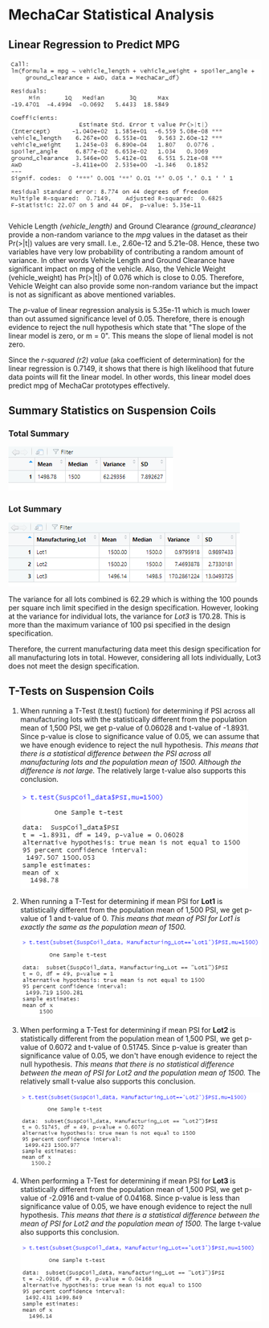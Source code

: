 # MechaCar Statistical Analysis

## Linear Regression to Predict MPG

![Liner Regression Summary](./Images/summary-lm.PNG)

Vehicle Length *(vehicle_length)* and Ground Clearance *(ground_clearance)* provide a non-random variance to the *mpg* values in the dataset as their Pr(>|t|) values are very small. I.e., 2.60e-12 and 5.21e-08. Hence, these two variables have very low probability of contributing a random amount of variance. In other words Vehicle Length and Ground Clearance have significant impact on mpg of the vehicle. Also, the Vehicle Weight (vehicle_weight) has Pr(>|t|) of 0.076 which is close to 0.05.  Therefore, Vehicle Weight can also provide some non-random variance but the impact is not as significant as above mentioned variables.

The *p*-value of linear regression analysis is 5.35e-11 which is much lower than out assumed significance level of 0.05. Therefore, there is enough evidence to reject the null hypothesis which state that "The slope of the linear model is zero, or m = 0". This means the slope of lienal model is not zero.  

Since the *r-squared (r2) value* (aka coefficient of determination) for the linear regression is 0.7149, it shows that there is high likelihood that future data points will fit the linear model. In other words, this linear model does predict mpg of MechaCar prototypes effectively.


## Summary Statistics on Suspension Coils

### Total Summary
![Total Summary](./Images/total-summary.PNG)

### Lot Summary
![Lot Summary](./Images/lot-summary.PNG)

The variance for all lots combined is 62.29 which is withing the 100 pounds per square inch limit specified in the design specification. However, looking at the variance for individual lots, the variance for *Lot3* is 170.28. This is more than the maximum variance of 100 psi specified in the design specification. 

Therefore, the current manufacturing data meet this design specification for all manufacturing lots in total. However, considering all lots individually, Lot3 does not meet the design specification.    

## T-Tests on Suspension Coils

1. When running a T-Test (t.test() fuction) for determining if PSI across all manufacturing lots with the statistically different from the population mean of 1,500 PSI, we get p-value of 0.06028 and t-value of -1.8931. Since p-value is close to significance value of 0.05, we can assume that we have enough evidence to reject the null hypothesis. *This means that there is a statistical difference between the PSI across all manufacturing lots and the population mean of 1500. Although the difference is not large.* The relatively large t-value also supports this conclusion.

    ![T-Test for All Lots](./Images/all-ttest.PNG)



2. When running a T-Test for determining if mean PSI for **Lot1** is statistically different from the population mean of 1,500 PSI, we get p-value of 1 and t-value of 0. *This means that mean of PSI for Lot1 is exactly the same as the population mean of 1500.*

    ![Lot1 T-Test](./Images/lot1-ttest.PNG)

3. When performing a T-Test for determining if mean PSI for **Lot2** is statistically different from the population mean of 1,500 PSI, we get p-value of 0.6072 and t-value of 0.51745. Since p-value is greater than significance value of 0.05, we don't have enough evidence to reject the null hypothesis. *This means that there is no statistical difference between the mean of PSI for Lot2 and the population mean of 1500.* The relatively small t-value also supports this conclusion.

    ![Lot2 T-Test](./Images/lot2-ttest.PNG)

4. When performing a T-Test for determining if mean PSI for **Lot3** is statistically different from the population mean of 1,500 PSI, we get p-value of -2.0916 and t-value of 0.04168. Since p-value is less than significance value of 0.05, we have enough evidence to reject the null hypothesis. *This means that there is a statistical difference between the mean of PSI for Lot2 and the population mean of 1500.* The large t-value also supports this conclusion.

    ![Lot3 T-Test](./Images/lot3-ttest.PNG)
